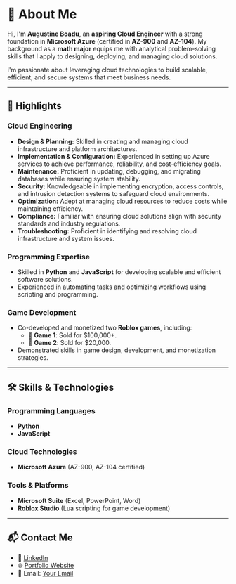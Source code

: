   # 👋 About Me  
Hi, I'm **Augustine Boadu**, an **aspiring Cloud Engineer** with a strong foundation in **Microsoft Azure** (certified in **AZ-900** and **AZ-104**). My background as a **math major** equips me with analytical problem-solving skills that I apply to designing, deploying, and managing cloud solutions.  

I'm passionate about leveraging cloud technologies to build scalable, efficient, and secure systems that meet business needs.  

---

## 🌟 Highlights  

### **Cloud Engineering**  
- **Design & Planning:** Skilled in creating and managing cloud infrastructure and platform architectures.  
- **Implementation & Configuration:** Experienced in setting up Azure services to achieve performance, reliability, and cost-efficiency goals.  
- **Maintenance:** Proficient in updating, debugging, and migrating databases while ensuring system stability.  
- **Security:** Knowledgeable in implementing encryption, access controls, and intrusion detection systems to safeguard cloud environments.  
- **Optimization:** Adept at managing cloud resources to reduce costs while maintaining efficiency.  
- **Compliance:** Familiar with ensuring cloud solutions align with security standards and industry regulations.  
- **Troubleshooting:** Proficient in identifying and resolving cloud infrastructure and system issues.  

### **Programming Expertise**  
- Skilled in **Python** and **JavaScript** for developing scalable and efficient software solutions.  
- Experienced in automating tasks and optimizing workflows using scripting and programming.  

### **Game Development**  
- Co-developed and monetized two **Roblox games**, including:  
  - 🚀 **Game 1**: Sold for $100,000+.  
  - 🎯 **Game 2**: Sold for $20,000.  
- Demonstrated skills in game design, development, and monetization strategies.  

---

## 🛠️ Skills & Technologies  

### **Programming Languages**  
- **Python**  
- **JavaScript**  

### **Cloud Technologies**  
- **Microsoft Azure** (AZ-900, AZ-104 certified)  

### **Tools & Platforms**  
- **Microsoft Suite** (Excel, PowerPoint, Word)  
- **Roblox Studio** (Lua scripting for game development)  

---

## 📬 Contact Me  
- 💼 [LinkedIn](#)  
- 🌐 [Portfolio Website](#)  
- 📧 Email: [Your Email](mailto:your.email@example.com)  
